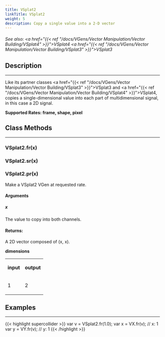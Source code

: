 ```yaml
---
title: VSplat2
linkTitle: VSplat2
weight: 5
description: Copy a single value into a 2-D vector
---
```

<!-- generated file, please edit the original .schelp file(in the Scintillator repository) and then run schelpToMarkDown.scdscript to regenerate. -->
###### See also: <a href="{{< ref "/docs/VGens/Vector Manipulation/Vector Building/VSplat4" >}}">VSplat4</a> <a href="{{< ref "/docs/VGens/Vector Manipulation/Vector Building/VSplat3" >}}">VSplat3</a> 



## Description
---



Like its partner classes <a href="{{< ref "/docs/VGens/Vector Manipulation/Vector Building/VSplat3" >}}">VSplat3</a> and <a href="{{< ref "/docs/VGens/Vector Manipulation/Vector Building/VSplat4" >}}">VSplat4</a>, copies a single-dimensional value into each part of multidimensional signal, in this case a 2D signal.



<strong>Supported Rates: frame, shape, pixel</strong>



## Class Methods
---



### VSplat2.fr(x)



### VSplat2.sr(x)



### VSplat2.pr(x)



Make a VSplat2 VGen at requested rate.



#### Arguments

##### x



The value to copy into both channels.





#### Returns:



A 2D vector composed of (x, x).



<strong>dimensions</strong>


<table>
<tr><td>

<strong>input</strong>

</td><td>

<strong>output</strong>

</td></tr>
<tr><td>

1

</td><td>

2

</td></tr>

</table>


## Examples
---



{{< highlight supercollider >}}
var v = VSplat2.fr(1.0);
var x = VX.fr(v); // x: 1
var y = VY.fr(v); // y: 1
{{< /highlight >}}





